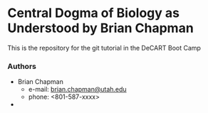 # Central Dogma of Biology as Understood by Brian Chapman

This is the repository for the git tutorial in the DeCART Boot Camp

### Authors

* Brian Chapman 
	* e-mail: <brian.chapman@utah.edu>
	* phone: <801-587-xxxx>
* 
